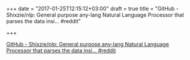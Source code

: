 +++
date = "2017-01-25T12:15:12+03:00"
draft = true
title = "GitHub - Shixzie/nlp: General purpose any-lang Natural Language Processor that parses the data insi…  #reddit"

+++

<p><a href="https://t.co/OqxUz121ra">GitHub - Shixzie/nlp: General purpose any-lang Natural Language Processor that parses the data insi…  #reddit</a></p>

